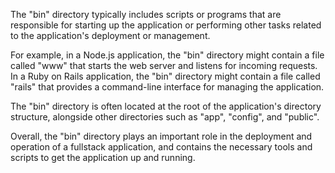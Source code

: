 The "bin" directory typically includes scripts or programs that are responsible for starting up the application or performing other tasks related to the application's deployment or management.

For example, in a Node.js application, the "bin" directory might contain a file called "www" that starts the web server and listens for incoming requests. In a Ruby on Rails application, the "bin" directory might contain a file called "rails" that provides a command-line interface for managing the application.

The "bin" directory is often located at the root of the application's directory structure, alongside other directories such as "app", "config", and "public".

Overall, the "bin" directory plays an important role in the deployment and operation of a fullstack application, and contains the necessary tools and scripts to get the application up and running.
